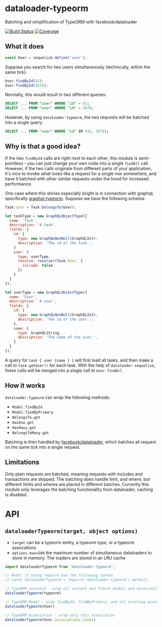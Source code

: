 # dataloader-typeorm
Batching and simplification of TypeORM with facebook/dataloader

[![Build Status](https://circleci.com/gh/lucianlature/dataloader-typeorm.svg)](https://circleci.com/gh/lucianlature/dataloader-typeorm)
[![Coverage](https://codecov.io/gh/lucianlature/dataloader-typeorm/branch/master/graph/badge.svg)](https://codecov.io/gh/lucianlature/dataloader-typeorm)

## What it does
```js
const User = sequelize.define('user');
```

Suppose you search for two users simultaneously (technically, within the same tick):

```js
User.findById(42);
User.findById(5678);
```

Normally, this would result in two different queries:

```sql
SELECT ... FROM "user" WHERE "id" = 42;
SELECT ... FROM "user" WHERE "id" = 5678;
```

However, by using `dataloader-typeorm`, the two requests will be batched into a single query:

```sql
SELECT ... FROM "user" WHERE "id" IN (42, 5678);
```

## Why is that a good idea?

If the two `findById` calls are right next to each other, this module is semi-pointless - you
can just change your own code into a single `findAll` call. However, if the two calls originate
from different parts of your application, it's nice to invoke what looks like a request for a
single row somewhere, and have it batched with other similar requests under the hood for increased
performance.

One case where this shines especially bright is in connection with graphql, specifically [graphql-typeorm](https://github.com/lucianlature/graphql-typeorm).
Suppose we have the following schema:

```js
Task.User = Task.belongsTo(User);

let taskType = new GraphQLObjectType({
  name: 'Task',
  description: 'A task',
  fields: {
    id: {
      type: new GraphQLNonNull(GraphQLInt),
      description: 'The id of the task.',
    }
    user: {
      type: userType,
      resolve: resolver(Task.User, {
        include: false
      })
    }
  }
});

let userType = new GraphQLObjectType({
  name: 'User',
  description: 'A user',
  fields: {
    id: {
      type: new GraphQLNonNull(GraphQLInt),
      description: 'The id of the user.',
    },
    name: {
      type: GraphQLString,
      description: 'The name of the user.',
    }
  }
});
```

A query for `task { user {name } }` will first load all tasks, and then make a call to `task.getUser()` for each task.
With the help of `dataloader-sequelize`, these calls will be merged into a single call to `User.findAll`.

## How it works

`dataloader-typeorm` can wrap the following methods:

* `Model.findById`
* `Model.findByPrimary`
* `BelongsTo.get`
* `HasOne.get`
* `HasMany.get`
* `BelongsToMany.get`

Batching is then handled by [facebook/dataloader](https://github.com/facebook/dataloader), which batches all request
on the same tick into a single request.

## Limitations

Only plain requests are batched, meaning requests with includes and transactions are skipped. The
batching does handle limit, and where; but different limits and wheres are placed in different batches. Currently this module only leverages
the batching functionality from dataloader, caching is disabled.

# API
## `dataloaderTypeorm(target, object options)`
* `target` can be a typeorm entity, a typeorm type, or a typeorm assocations
* `options.max=500` the maximum number of simultaneous dataloaders to store in memory. The loaders are stored in an LRU cache

```js
import dataloaderTypeorm from 'dataloader-typeorm';

// Note: if using require use the following syntax
// const dataloaderTypeorm = require('dataloader-typeorm').default;

// TypeORM instance - wrap all current and future models and associations
dataloaderTypeorm(typeorm)

// TypeORM Model - wrap findById, findByPrimary, and all existing associations
dataloaderTypeorm(User)

// TypeORM Association - wrap only this association
dataloaderTypeorm(User.associations.tasks)
```